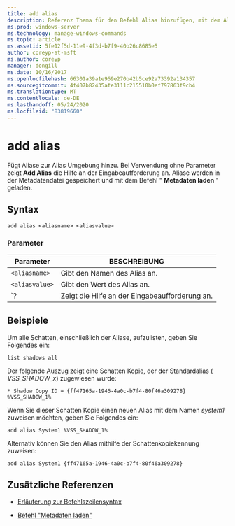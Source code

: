 ```yaml
---
title: add alias
description: Referenz Thema für den Befehl Alias hinzufügen, mit dem Aliase zur Alias Umgebung hinzugefügt werden.
ms.prod: windows-server
ms.technology: manage-windows-commands
ms.topic: article
ms.assetid: 5fe12f5d-11e9-4f3d-b7f9-40b26c8685e5
author: coreyp-at-msft
ms.author: coreyp
manager: dongill
ms.date: 10/16/2017
ms.openlocfilehash: 66301a39a1e969e270b42b5ce92a73392a134357
ms.sourcegitcommit: 4f407b82435afe3111c215510b0ef797863f9cb4
ms.translationtype: MT
ms.contentlocale: de-DE
ms.lasthandoff: 05/24/2020
ms.locfileid: "83819660"
---
```

# <a name="add-alias"></a>add alias

Fügt Aliase zur Alias Umgebung hinzu. Bei Verwendung ohne Parameter zeigt **Add Alias** die Hilfe an der Eingabeaufforderung an. Aliase werden in der Metadatendatei gespeichert und mit dem Befehl " **Metadaten laden** " geladen.

## <a name="syntax"></a>Syntax

```
add alias <aliasname> <aliasvalue>
```

### <a name="parameters"></a>Parameter

| Parameter | BESCHREIBUNG |
| --------- | ----------- |
| `<aliasname>` | Gibt den Namen des Alias an. |
| `<aliasvalue>` | Gibt den Wert des Alias an. |
| `? | Zeigt die Hilfe an der Eingabeaufforderung an. |

## <a name="examples"></a>Beispiele

Um alle Schatten, einschließlich der Aliase, aufzulisten, geben Sie Folgendes ein:

```
list shadows all
```

Der folgende Auszug zeigt eine Schatten Kopie, der der Standardalias ( *VSS_SHADOW_x*) zugewiesen wurde:

```
* Shadow Copy ID = {ff47165a-1946-4a0c-b7f4-80f46a309278}
%VSS_SHADOW_1%
```

Wenn Sie dieser Schatten Kopie einen neuen Alias mit dem Namen *system1* zuweisen möchten, geben Sie Folgendes ein:

```
add alias System1 %VSS_SHADOW_1%
```

Alternativ können Sie den Alias mithilfe der Schattenkopiekennung zuweisen:

```
add alias System1 {ff47165a-1946-4a0c-b7f4-80f46a309278}
```

## <a name="additional-references"></a>Zusätzliche Referenzen

- [Erläuterung zur Befehlszeilensyntax](command-line-syntax-key.md)

- [Befehl "Metadaten laden"](load-metadata.md)
